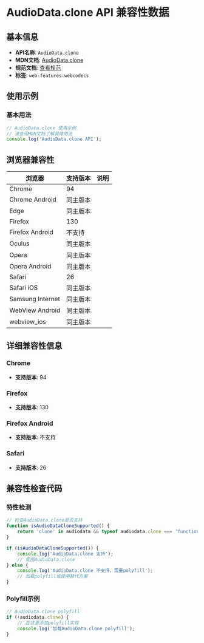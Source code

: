 # AudioData.clone API 兼容性数据

## 基本信息

- **API名称**: `AudioData.clone`
- **MDN文档**: [AudioData.clone](https://developer.mozilla.org/docs/Web/API/AudioData/clone)
- **规范文档**: [查看规范](https://w3c.github.io/webcodecs/#dom-audiodata-clone)
- **标签**: `web-features:webcodecs`

## 使用示例

### 基本用法

```javascript
// AudioData.clone 使用示例
// 请查阅MDN文档了解具体用法
console.log('AudioData.clone API');
```

## 浏览器兼容性

| 浏览器 | 支持版本 | 说明 |
|--------|----------|------|
| Chrome | 94 |  |
| Chrome Android | 同主版本 |  |
| Edge | 同主版本 |  |
| Firefox | 130 |  |
| Firefox Android | 不支持 |  |
| Oculus | 同主版本 |  |
| Opera | 同主版本 |  |
| Opera Android | 同主版本 |  |
| Safari | 26 |  |
| Safari iOS | 同主版本 |  |
| Samsung Internet | 同主版本 |  |
| WebView Android | 同主版本 |  |
| webview_ios | 同主版本 |  |

## 详细兼容性信息

### Chrome

- **支持版本**: 94

### Firefox

- **支持版本**: 130

### Firefox Android

- **支持版本**: 不支持

### Safari

- **支持版本**: 26

## 兼容性检查代码

### 特性检测

```javascript
// 检查AudioData.clone是否支持
function isAudioDataCloneSupported() {
    return 'clone' in audiodata && typeof audiodata.clone === 'function';
}

if (isAudioDataCloneSupported()) {
    console.log('AudioData.clone 支持');
    // 使用AudioData.clone
} else {
    console.log('AudioData.clone 不支持，需要polyfill');
    // 加载polyfill或使用替代方案
}
```

### Polyfill示例

```javascript
// AudioData.clone polyfill
if (!audiodata.clone) {
    // 在这里添加polyfill实现
    console.log('加载AudioData.clone polyfill');
}
```

